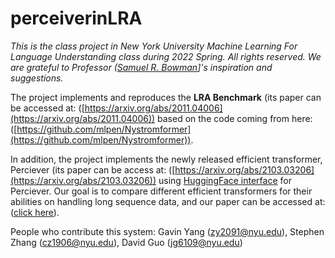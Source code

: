 # perceiverinLRA

_This is the class project in New York University Machine Learning For Language Understanding class during 2022 Spring. All rights reserved._
_We are grateful to Professor ([Samuel R. Bowman](https://cims.nyu.edu/~sbowman/)]'s inspiration and suggestions._


The project implements and reproduces the **LRA Benchmark** (its paper can be accessed at: ([https://arxiv.org/abs/2011.04006](https://arxiv.org/abs/2011.04006)) based on the code coming from here: ([https://github.com/mlpen/Nystromformer](https://github.com/mlpen/Nystromformer)).

In addition, the project implements the newly released efficient transformer, Perciever (its paper can be access at: ([https://arxiv.org/abs/2103.03206](https://arxiv.org/abs/2103.03206)) using [HuggingFace interface](https://huggingface.co/docs/transformers/model_doc/perceiver) for Perciever. Our goal is to compare different efficient transformers for their abilities on handling long sequence data, and our paper can be accessed at: ([click here](https://drive.google.com/file/d/1ScjeETTqjyDoM-cOC2-arJ6QKqZ3jcJ0/view?usp=sharing)).

People who contribute this system: Gavin Yang (zy2091@nyu.edu), Stephen Zhang (cz1906@nyu.edu), David Guo (jg6109@nyu.edu)
